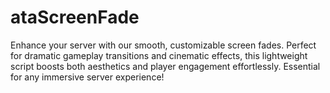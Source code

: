 # ataScreenFade

Enhance your server with our smooth, customizable screen fades. Perfect for dramatic gameplay transitions and cinematic effects, this lightweight script boosts both aesthetics and player engagement effortlessly. Essential for any immersive server experience!


